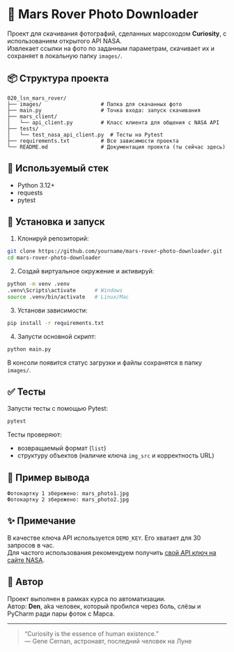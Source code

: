 # 🚀 Mars Rover Photo Downloader

Проект для скачивания фотографий, сделанных марсоходом **Curiosity**, с использованием открытого API NASA.  
Извлекает ссылки на фото по заданным параметрам, скачивает их и сохраняет в локальную папку `images/`.

## 📦 Структура проекта

```
020_lsn_mars_rover/
├── images/                   # Папка для скачанных фото
├── main.py                   # Точка входа: запуск скачивания
├── mars_client/
│   └── api_client.py         # Класс клиента для общения с NASA API
├── tests/
│   └── test_nasa_api_client.py  # Тесты на Pytest
├── requirements.txt          # Все зависимости проекта
└── README.md                 # Документация проекта (ты сейчас здесь)
```

## 🧠 Используемый стек

- Python 3.12+
- requests
- pytest

## 🔧 Установка и запуск

1. Клонируй репозиторий:

```bash
git clone https://github.com/yourname/mars-rover-photo-downloader.git
cd mars-rover-photo-downloader
```

2. Создай виртуальное окружение и активируй:

```bash
python -m venv .venv
.venv\Scripts\activate      # Windows
source .venv/bin/activate   # Linux/Mac
```

3. Установи зависимости:

```bash
pip install -r requirements.txt
```

4. Запусти основной скрипт:

```bash
python main.py
```

В консоли появится статус загрузки и файлы сохранятся в папку `images/`.

## ✅ Тесты

Запусти тесты с помощью Pytest:

```bash
pytest
```

Тесты проверяют:

- возвращаемый формат (`list`)
- структуру объектов (наличие ключа `img_src` и корректность URL)

## 📸 Пример вывода

```
Фотокартку 1 збережено: mars_photo1.jpg
Фотокартку 2 збережено: mars_photo2.jpg
```

## ✨ Примечание

В качестве ключа API используется `DEMO_KEY`. Его хватает для 30 запросов в час.  
Для частого использования рекомендуем получить [свой API ключ на сайте NASA](https://api.nasa.gov).

## 🧠 Автор

Проект выполнен в рамках курса по автоматизации.  
Автор: **Den**, aka человек, который пробился через боль, слёзы и PyCharm ради пары фоток с Марса.

---

> “Curiosity is the essence of human existence.”  
> — Gene Cernan, астронавт, последний человек на Луне
